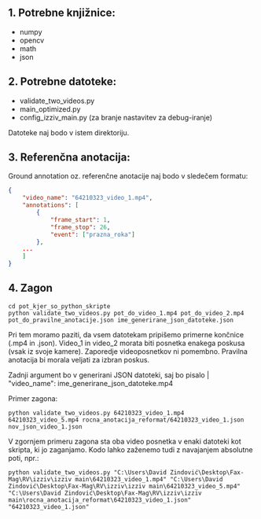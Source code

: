 ## 1. Potrebne knjižnice:
* numpy
* opencv
* math
* json

## 2. Potrebne datoteke:
* validate_two_videos.py
* main_optimized.py
* config_izziv_main.py (za branje nastavitev za debug-iranje)

Datoteke naj bodo v istem direktoriju.

## 3. Referenčna anotacija:
Ground annotation oz. referenčne anotacije naj bodo v sledečem formatu:
```json
{
    "video_name": "64210323_video_1.mp4",
    "annotations": [
		{
            "frame_start": 1,
            "frame_stop": 26,
            "event": ["prazna_roka"]
        },
    ...
    ]
}
```

## 4. Zagon
```
cd pot_kjer_so_python_skripte
python validate_two_videos.py pot_do_video_1.mp4 pot_do_video_2.mp4 pot_do_pravilne_anotacije.json ime_generirane_json_datoteke.json
```
Pri tem moramo paziti, da vsem datotekam pripišemo primerne končnice (.mp4 in .json). Video_1 in video_2 morata biti posnetka enakega poskusa (vsak iz svoje kamere). Zaporedje videoposnetkov ni pomembno. Pravilna anotacija bi morala veljati za izbran poskus.

Zadnji argument bo v generirani JSON datoteki, saj bo pisalo
| "video_name": ime_generirane_json_datoteke.mp4

Primer zagona:
```
python validate_two_videos.py 64210323_video_1.mp4 64210323_video_5.mp4 rocna_anotacija_reformat/64210323_video_1.json nov_json_video_1.json
```

V zgornjem primeru zagona sta oba video posnetka v enaki datoteki kot skripta, ki jo zaganjamo.
Kodo lahko zaženemo tudi z navajanjem absolutne poti, npr.:
```
python validate_two_videos.py "C:\Users\David Zindović\Desktop\Fax-Mag\RV\izziv\izziv main\64210323_video_1.mp4" "C:\Users\David Zindović\Desktop\Fax-Mag\RV\izziv\izziv main\64210323_video_5.mp4" "C:\Users\David Zindović\Desktop\Fax-Mag\RV\izziv\izziv main\rocna_anotacija_reformat\64210323_video_1.json" "64210323_video_1.json"
```